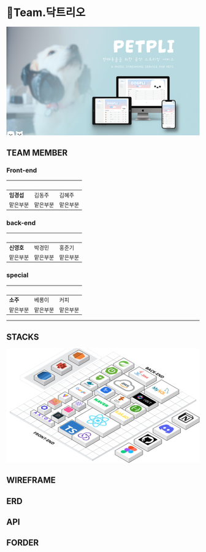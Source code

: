 # Team.닥트리오

![image](/img/petpli.png)


## TEAM MEMBER
### Front-end

| <img src=""/> | <img src=""/> | <img src=""/> |
| ------------------------------------------------------------------------------------------ | ------------------------------------------------------------------------------------------ | ------------------------------------------------------------------------------------------ |
| **임경섭**                                                                              | 김동주                                                                                     | 김혜주                                                                                    |
| 맡은부분                                                             |  맡은부분                                                              |  맡은부분                                                               |

### back-end
| <img src=""/> | <img src=""/> | <img src=""/> |
| ------------------------------------------------------------------------------------------ | ------------------------------------------------------------------------------------------ | ------------------------------------------------------------------------------------------ |
| **신영호**                                                                              | 박경민                                                                                     | 홍준기                                                                                    |
| 맡은부분                                                             | 맡은부분                                                              |  맡은부분                                                                |

### special
| <img src=""/> | <img src=""/> | <img src=""/> |
| ------------------------------------------------------------------------------------------ | ------------------------------------------------------------------------------------------ | ------------------------------------------------------------------------------------------ |
| **소주**                                                                              | 베롱이                                                                                    | 커피                                                                                    |
| 맡은부분                                                             | 맡은부분                                                              |  맡은부분                                                                |
---
## STACKS
![image](/img/Stacks.png)

## WIREFRAME

## ERD

## API

## FORDER

